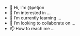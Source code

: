 - 👋 Hi, I’m @petjon
- 👀 I’m interested in ...
- 🌱 I’m currently learning ...
- 💞️ I’m looking to collaborate on ...
- 📫 How to reach me ...

<!---
petjon/petjon is a ✨ special ✨ repository because its `README.md` (this file) appears on your GitHub profile.
You can click the Preview link to take a look at your changes.
--->
